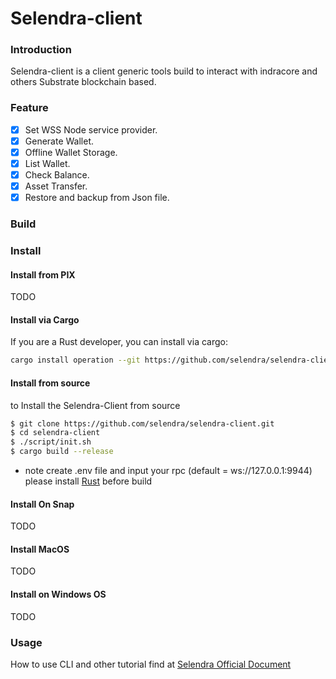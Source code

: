 # Selendra-client

### Introduction

Selendra-client is a client generic tools build to interact with indracore and others Substrate blockchain based.

### Feature

- [x] Set WSS Node service provider.
- [x] Generate Wallet.
- [x] Offline Wallet Storage.
- [x] List Wallet.
- [x] Check Balance.
- [x] Asset Transfer.
- [x] Restore and backup from Json file.

### Build 

### Install
#### Install from PIX

TODO

#### Install via Cargo

If you are a Rust developer, you can install via cargo:
```bash
cargo install operation --git https://github.com/selendra/selendra-client.git
```

#### Install from source

to Install the Selendra-Client from source

```sh
$ git clone https://github.com/selendra/selendra-client.git
$ cd selendra-client
$ ./script/init.sh
$ cargo build --release
```
* note
	create .env file and input your rpc (default = ws://127.0.0.1:9944)
	please install [Rust](https://www.rust-lang.org/tools/install) before build

#### Install On Snap

TODO


#### Install MacOS

TODO

#### Install on Windows OS

TODO

### Usage
How to use CLI and other tutorial find at [Selendra Official Document](https://docs.selendra.org)
